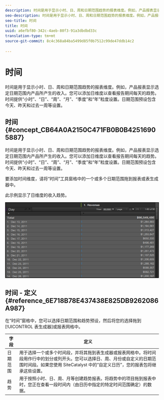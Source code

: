 ```yaml
---
description: 时间是用于显示小时、日、周和日期范围趋势的报表维度。例如，产品报表显示选定日期范围内产品所产生的收入。您可以添加日维度以查看报告期间每天的趋势。时间提供“小时”、“日”、“周”、“月”、“季度”和“年”粒度设置。日期范围预设包含今天、昨天和过去一周等设置。
seo-description: 时间是用于显示小时、日、周和日期范围趋势的报表维度。例如，产品报表显示选定日期范围内产品所产生的收入。您可以添加日维度以查看报告期间每天的趋势。时间提供“小时”、“日”、“周”、“月”、“季度”和“年”粒度设置。日期范围预设包含今天、昨天和过去一周等设置。
seo-title: 时间
title: 时间
uuid: a6efbf80-342c-4aeb-80f3-91a3dbdbd33c
translation-type: tm+mt
source-git-commit: 8c4c368a84ba5499d85f0b7512c99de47ddb14c2

---
```



# 时间

时间是用于显示小时、日、周和日期范围趋势的报表维度。例如，产品报表显示选定日期范围内产品所产生的收入。您可以添加日维度以查看报告期间每天的趋势。时间提供“小时”、“日”、“周”、“月”、“季度”和“年”粒度设置。日期范围预设包含今天、昨天和过去一周等设置。

## 时间 {#concept_CB64A0A2150C471FB0B0B42516905887}

时间是用于显示小时、日、周和日期范围趋势的报表维度。例如，产品报表显示选定日期范围内产品所产生的收入。您可以添加日维度以查看报告期间每天的趋势。时间提供“小时”、“日”、“周”、“月”、“季度”和“年”粒度设置。日期范围预设包含今天、昨天和过去一周等设置。

要添加时间维度，请将“时间”工具窗格中的一个或多个日期范围拖到报表或表生成器中。

此示例显示了日维度的收入趋势。

![](assets/day_dimension.png)

## 时间 - 定义 {#reference_6E718B78E437438E825DB9262086A987}

在“时间”窗格中，您可以选择日期范围和趋势预设，然后将您的选择拖到[!UICONTROL 表生成器]或报表网格中。

<!-- 

r_time_panel.xml

 -->

| 字段 | 定义 |
|--- |--- |
| 日期范围 | 用于选择一个或多个时间段，并将其拖到表生成器或报表网格中。将时间段用作行中的划分或列开头。您可以选择日、周、月份或自定义的日期范围时间段。如果您使用 SiteCatalyst 中的“自定义日历”，您的报表包将继承这些设置。 |
| 趋势 | 用于按照小时、日、周、月等创建趋势报表。将趋势中的项目拖到报表中时，您正在查看一段时间内（由日历中指定的特定时间范围确定）的数据。 |
